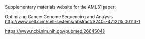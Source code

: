 Supplementary materials website for the AML31 paper:

Optimizing Cancer Genome Sequencing and Analysis
http://www.cell.com/cell-systems/abstract/S2405-4712(15)00113-1

https://www.ncbi.nlm.nih.gov/pubmed/26645048

